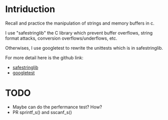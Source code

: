 # Intriduction
Recall and practice the manipulation of strings and memory buffers in c.

I use "safestringlib" the C library which prevent buffer overflows, string format attacks, conversion overflows/underflows, etc.

Otherwises, I use googletest to rewrite the unittests which is in safestringlib.

For more detail here is the github link: 
* [safestringlib](https://github.com/intel/safestringlib)
* [googletest](https://github.com/google/googletest)

# TODO
* Maybe can do the perfermance test? How?
* PR sprintf_s() and sscanf_s()